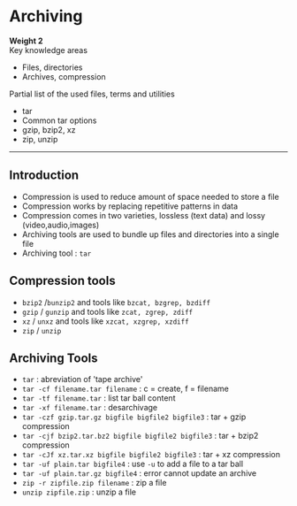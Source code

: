 # Archiving

**Weight 2**\
Key knowledge areas

- Files, directories
- Archives, compression

Partial list of the used files, terms and utilities

- tar
- Common tar options
- gzip, bzip2, xz
- zip, unzip

---

## Introduction

- Compression is used to reduce amount of space needed to store a file
- Compression works by replacing repetitive patterns in data
- Compression comes in two varieties, lossless (text data) and lossy (video,audio,images)
- Archiving tools are used to bundle up files and directories into a single file
- Archiving tool : `tar`

## Compression tools

- `bzip2` /`bunzip2` and tools like `bzcat, bzgrep, bzdiff`
- `gzip` / `gunzip` and tools like `zcat, zgrep, zdiff`
- `xz` / `unxz` and tools like `xzcat, xzgrep, xzdiff`
- `zip` / `unzip`

## Archiving Tools

- `tar` : abreviation of 'tape archive'
- `tar -cf filename.tar filename` : c = create, f = filename
- `tar -tf filename.tar` : list tar ball content
- `tar -xf filename.tar` : desarchivage
- `tar -czf gzip.tar.gz bigfile bigfile2 bigfile3` : tar + gzip compression
- `tar -cjf bzip2.tar.bz2 bigfile bigfile2 bigfile3` : tar + bzip2 compression
- `tar -cJf xz.tar.xz bigfile bigfile2 bigfile3` : tar + xz compression
- `tar -uf plain.tar bigfile4` : use `-u` to add a file to a tar ball
- `tar -uf plain.tar.gz bigfile4` : error cannot update an archive
- `zip -r zipfile.zip filename` : zip a file
- `unzip zipfile.zip` : unzip a file

